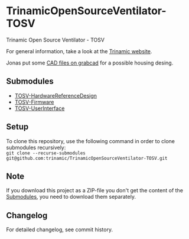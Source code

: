 # TrinamicOpenSourceVentilator-TOSV

Trinamic Open Source Ventilator - TOSV

For general information, take a look at the [Trinamic website](https://www.trinamic.com/solutions/medical/tosv).

Jonas put some [CAD files on grabcad](https://grabcad.com/library/covid19-last-resort-ventilator-1) for a possible housing desing.

## Submodules

* [TOSV-HardwareReferenceDesign](https://github.com/trinamic/TOSV-HardwareReferenceDesign)  
* [TOSV-Firmware](https://github.com/trinamic/TOSV-Firmware)  
* [TOSV-UserInterface](https://github.com/trinamic/TOSV-UserInterface)

## Setup

To clone this repository, use the following command in order to clone submodules recursively:  
`git clone --recurse-submodules git@github.com:trinamic/TrinamicOpenSourceVentilator-TOSV.git`

## Note

If you download this project as a ZIP-file you don't get the content of the [Submodules](#Submodules), you need to download them separately.

## Changelog

For detailed changelog, see commit history.
